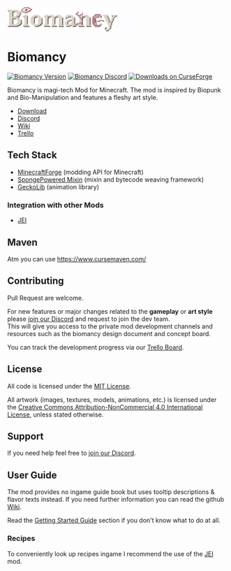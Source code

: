 <img src="media/v2/text_logo.png" alt="Biomancy" style="image-rendering: crisp-edges; max-width:50%;"/>

# Biomancy
[![Biomancy Version](https://img.shields.io/badge/Latest%20Version-2.0.0--alpha.18-red?style=for-the-badge)](https://github.com/Elenterius/Biomancy)
[![Biomancy Discord](https://img.shields.io/discord/920005236645572662?logo=discord&logoColor=white&style=for-the-badge)][Discord]
[![Downloads on CurseForge](https://cf.way2muchnoise.eu/full_492939_downloads.svg?badge_style=for_the_badge)][Download]

Biomancy is magi-tech Mod for Minecraft. The mod is inspired by Biopunk and Bio-Manipulation and features a fleshy art style.

* [Download]
* [Discord]
* [Wiki]
* [Trello]

## Tech Stack
- [MinecraftForge](https://github.com/MinecraftForge/MinecraftForge) (modding API for Minecraft)
- [SpongePowered Mixin](https://github.com/SpongePowered/Mixin) (mixin and bytecode weaving framework)
- [GeckoLib](https://github.com/bernie-g/geckolib) (animation library)

### Integration with other Mods
- [JEI]

## Maven
Atm you can use https://www.cursemaven.com/

## Contributing
Pull Request are welcome.

For new features or major changes related to the **gameplay** or **art style** please [join our Discord][Discord] and request to join the dev team.<br>
This will give you access to the private mod development channels and resources such as the biomancy design document and concept board.

You can track the development progress via our [Trello Board][Trello].

## License
All code is licensed under the [MIT License](https://opensource.org/licenses/MIT).

All artwork (images, textures, models, animations, etc.) is licensed under the [Creative Commons Attribution-NonCommercial 4.0 International License](http://creativecommons.org/licenses/by-nc/4.0/), unless stated otherwise.

## Support
If you need help feel free to [join our Discord][Discord].

## User Guide
The mod provides no ingame guide book but uses tooltip descriptions & flavor texts instead. If you need further information you can read the github [Wiki].

Read the [Getting Started Guide](https://github.com/Elenterius/Biomancy/wiki/v2/Getting-Started) section if you don't know what to do at all.

### Recipes
To conveniently look up recipes ingame I recommend the use of the [JEI] mod.


[Download]: https://www.curseforge.com/minecraft/mc-mods/biomancy
[Discord]: https://discord.gg/424awTDdJJ
[Wiki]: https://github.com/Elenterius/Biomancy/wiki/v2
[Trello]: https://trello.com/b/GUKjOSAl
[JitPack]: https://jitpack.io/#Elenterius/Biomancy

[JEI]:https://www.curseforge.com/minecraft/mc-mods/jei